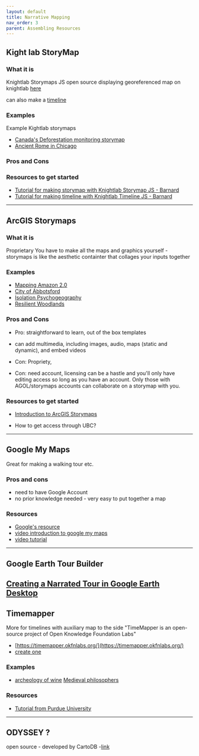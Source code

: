 ```yaml
---
layout: default
title: Narrative Mapping
nav_order: 3
parent: Assembling Resources
---
```



## Kight lab StoryMap


### What it is 
Knightlab Storymaps JS open source
displaying georeferenced map on knightlab [here](https://programminghistorian.org/en/lessons/displaying-georeferenced-map-knightlab-storymap-js)

can also make a [timeline](https://timeline.knightlab.com/)

### Examples 
Example Kightlab storymaps 
- [Canada's Deforestation monitoring storymap](https://ca.nfis.org/ndms/ndms_overview_eng.html)
- [Ancient Rome in Chicago](https://s3.amazonaws.com/uploads.knightlab.com/storymapjs/783a09de8300e1b5f74b99b99acb08ef/ancient-rome-in-chicago/index.html)


### Pros and Cons 

### Resources to get started
- [Tutorial for making storymap with Knightlab Storymap JS - Barnard](https://github.com/dhc-barnard/tutorials/blob/master/StoryMapJS.md)
- [Tutorial for making timeline with Knightlab Timeline JS - Barnard](https://github.com/dhc-barnard/tutorials/blob/master/TimelineJS.md)
----

## ArcGIS Storymaps

### What it is
Proprietary 
You have to make all the maps and graphics yourself - storymaps is like the aesthetic containter that collages your inputs together

### Examples
- [Mapping Amazon 2.0](https://storymaps.arcgis.com/stories/144d21045a794cf8b7834b0c49fdd0c0)
- [City of Abbotsford](https://storymaps.arcgis.com/stories/9d2a3452e2a141399ae6226a627b4a36)
- [Isolation Psychogeography](https://storymaps.arcgis.com/stories/4ab243f6d7b3490bbfa884d18a788236)
- [Resilient Woodlands](https://storymaps.arcgis.com/stories/2e02a0b503fb469d8e66fd53a482dffd)

### Pros and Cons
- Pro: straightforward to learn, out of the box templates 
- can add multimedia, including images, audio, maps (static and dynamic), and embed videos

- Con: Propriety, 
- Con: need account, licensing can be a hastle and you'll only have editing access so long as you have an account. Only those with AGOL/storymaps accounts can collaborate on a storymap with you. 



### Resources to get started 
- [Introduction to ArcGIS Storymaps](https://doc.arcgis.com/en/arcgis-storymaps/get-started/what-is-arcgis-storymaps.htm)

- How to get access through UBC?
----

## Google My Maps
Great for making a walking tour etc. 

### Pros and cons

- need to have Google Account
- no prior knowledge needed - very easy to put together a map

### Resources
- [Google's resource](https://www.google.com/earth/outreach/learn/visualize-your-data-on-a-custom-map-using-google-my-maps/)
- [video introduction to google my maps](https://www.youtube.com/watch?v=AYetzQ-InXo)
- [video tutorial](https://www.youtube.com/watch?v=fLhyr5MGi2g)

----
## Google Earth Tour Builder

[Creating a Narrated Tour in Google Earth Desktop](https://www.google.com/earth/outreach/learn/creating-a-narrated-tour-in-google-earth/)
---- 
## Timemapper
More for timelines with auxiliary map to the side
"TimeMapper is an open-source project of Open Knowledge Foundation Labs"
- [https://timemapper.okfnlabs.org/](https://timemapper.okfnlabs.org/)
- [create one](https://timemapper.okfnlabs.org/create)

### Examples 
- [archeology of wine](https://timemapper.okfnlabs.org/adamrabinowitz/archaeowinetimeliner)
[Medieval philosophers](https://timemapper.okfnlabs.org/okfn/medieval-philosophers)

### Resources
- [Tutorial from Purdue University](https://library.pfw.edu/timemapper)

----
##  ODYSSEY ?
open source - developed by CartoDB 
-[link](https://cartodb.github.io/odyssey.js/)